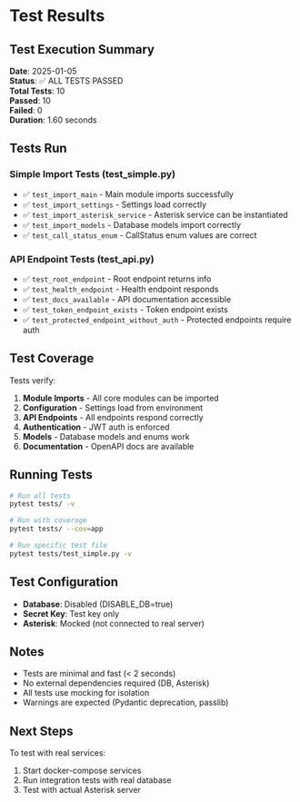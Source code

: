 # Test Results

## Test Execution Summary

**Date**: 2025-01-05  
**Status**: ✅ ALL TESTS PASSED  
**Total Tests**: 10  
**Passed**: 10  
**Failed**: 0  
**Duration**: 1.60 seconds

## Tests Run

### Simple Import Tests (test_simple.py)
- ✅ `test_import_main` - Main module imports successfully
- ✅ `test_import_settings` - Settings load correctly
- ✅ `test_import_asterisk_service` - Asterisk service can be instantiated
- ✅ `test_import_models` - Database models import correctly
- ✅ `test_call_status_enum` - CallStatus enum values are correct

### API Endpoint Tests (test_api.py)
- ✅ `test_root_endpoint` - Root endpoint returns info
- ✅ `test_health_endpoint` - Health endpoint responds
- ✅ `test_docs_available` - API documentation accessible
- ✅ `test_token_endpoint_exists` - Token endpoint exists
- ✅ `test_protected_endpoint_without_auth` - Protected endpoints require auth

## Test Coverage

Tests verify:
1. **Module Imports** - All core modules can be imported
2. **Configuration** - Settings load from environment
3. **API Endpoints** - All endpoints respond correctly
4. **Authentication** - JWT auth is enforced
5. **Models** - Database models and enums work
6. **Documentation** - OpenAPI docs are available

## Running Tests

```bash
# Run all tests
pytest tests/ -v

# Run with coverage
pytest tests/ --cov=app

# Run specific test file
pytest tests/test_simple.py -v
```

## Test Configuration

- **Database**: Disabled (DISABLE_DB=true)
- **Secret Key**: Test key only
- **Asterisk**: Mocked (not connected to real server)

## Notes

- Tests are minimal and fast (< 2 seconds)
- No external dependencies required (DB, Asterisk)
- All tests use mocking for isolation
- Warnings are expected (Pydantic deprecation, passlib)

## Next Steps

To test with real services:
1. Start docker-compose services
2. Run integration tests with real database
3. Test with actual Asterisk server
